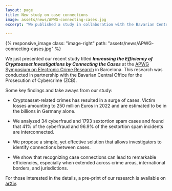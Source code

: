 ```yaml
---
layout: page
title: New study on case connections
image: assets/news/APWG-connecting-cases.jpg
excerpt: "We published a study in collaboration with the Bavarian Central Office for the Prosecution of Cybercrime (ZCB) showing that more than 40% of cybertrading fraud and more than 98% of sextortion cases are linked. These numbers clearly show the need for a broadly adopted case management system."

---
```

{% responsive_image class: "image-right" path: "assets/news/APWG-connecting-cases.jpg" %}

We just presented our recent study titled ***Increasing the Efficiency of Cryptoasset Investigations by Connecting the Cases*** at the [APWG Symposium on Electronic Crime Research](https://apwg.org/event/ecrime2023/) in Barcelona. This research was conducted in partnership with the Bavarian Central Office for the Prosecution of Cybercrime (ZCB).

Some key findings and take aways from our study:

- Cryptoasset-related crimes has resulted in a surge of cases. Victim losses amounting to 250 million Euros in 2022 and are estimated to be in the billions in Germany alone.

- We analyzed 34 cyberfraud and 1793 sextortion spam cases and found that 41% of the cyberfraud and 96.9% of the sextortion spam incidents are interconnected.

- We propose a simple, yet effective solution that allows investigators to identify connections between cases.

- We show that recognizing case connections can lead to remarkable efficiencies, especially when extended across crime areas, international borders, and jurisdictions.

For those interested in the details, a pre-print of our research is available on [arXiv](https://arxiv.org/abs/2311.08205).